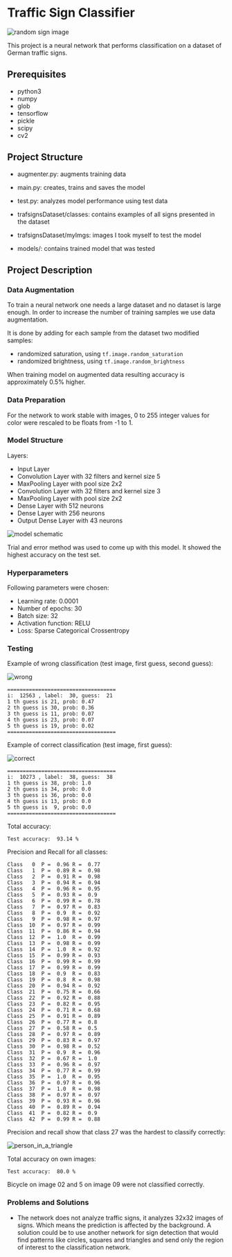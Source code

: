# Traffic Sign Classifier

![random sign image][image0]

This project is a neural network that performs classification on a dataset of
German traffic signs.

[image0]: ./imgs/14.png
[image1]: ./imgs/CNN.png
[image2]: ./imgs/wrong.png
[image3]: ./imgs/correct.png
[image4]: ./imgs/27.png

## Prerequisites

* python3
* numpy
* glob
* tensorflow
* pickle
* scipy
* cv2

## Project Structure

* augmenter.py: augments training data
* main.py: creates, trains and saves the model
* test.py: analyzes model performance using test data

* trafsignsDataset/classes: contains examples of all signs presented in the dataset
* trafsignsDataset/myImgs: images I took myself to test the model
* models/: contains trained model that was tested

## Project Description

### Data Augmentation

To train a neural network one needs a large dataset and no dataset is large enough.
In order to increase the number of training samples we use data augmentation.

It is done by adding for each sample from the dataset two modified samples:
* randomized saturation, using `tf.image.random_saturation`
* randomized brightness, using `tf.image.random_brightness`

When training model on augmented data resulting accuracy is approximately 0.5% higher.

### Data Preparation

For the network to work stable with images, 0 to 255 integer values for color were
rescaled to be floats from -1 to 1.

### Model Structure

Layers:
* Input Layer
* Convolution Layer with 32 filters and kernel size 5
* MaxPooling Layer with pool size 2x2
* Convolution Layer with 32 filters and kernel size 3
* MaxPooling Layer with pool size 2x2
* Dense Layer with 512 neurons
* Dense Layer with 256 neurons
* Output Dense Layer with 43 neurons

![model schematic][image1]

Trial and error method was used to come up with this model.
It showed the highest accuracy on the test set.

### Hyperparameters

Following parameters were chosen:
* Learning rate: 0.0001
* Number of epochs: 30
* Batch size: 32
* Activation function: RELU
* Loss: Sparse Categorical Crossentropy

### Testing

Example of wrong classification (test image, first guess, second guess):

![wrong][image2]

```
===================================
i:  12563 , label:  30, guess:  21
1 th guess is 21, prob: 0.47
2 th guess is 30, prob: 0.36
3 th guess is 11, prob: 0.07
4 th guess is 23, prob: 0.07
5 th guess is 19, prob: 0.02
===================================
```
Example of correct classification (test image, first guess):

![correct][image3]

```
===================================
i:  10273 , label:  38, guess:  38
1 th guess is 38, prob: 1.0
2 th guess is 34, prob: 0.0
3 th guess is 36, prob: 0.0
4 th guess is 13, prob: 0.0
5 th guess is  9, prob: 0.0
===================================
```

Total accuracy:
```
Test accuracy:  93.14 %
```

Precision and Recall for all classes:
```
Class   0  P =  0.96 R =  0.77
Class   1  P =  0.89 R =  0.98
Class   2  P =  0.91 R =  0.98
Class   3  P =  0.94 R =  0.94
Class   4  P =  0.96 R =  0.95
Class   5  P =  0.93 R =  0.9
Class   6  P =  0.99 R =  0.78
Class   7  P =  0.97 R =  0.83
Class   8  P =  0.9  R =  0.92
Class   9  P =  0.98 R =  0.97
Class  10  P =  0.97 R =  0.99
Class  11  P =  0.86 R =  0.94
Class  12  P =  1.0  R =  0.99
Class  13  P =  0.98 R =  0.99
Class  14  P =  1.0  R =  0.92
Class  15  P =  0.99 R =  0.93
Class  16  P =  0.99 R =  0.99
Class  17  P =  0.99 R =  0.99
Class  18  P =  0.9  R =  0.83
Class  19  P =  0.8  R =  0.98
Class  20  P =  0.94 R =  0.92
Class  21  P =  0.75 R =  0.66
Class  22  P =  0.92 R =  0.88
Class  23  P =  0.82 R =  0.95
Class  24  P =  0.71 R =  0.68
Class  25  P =  0.91 R =  0.89
Class  26  P =  0.77 R =  0.8
Class  27  P =  0.58 R =  0.5
Class  28  P =  0.97 R =  0.89
Class  29  P =  0.83 R =  0.97
Class  30  P =  0.98 R =  0.52
Class  31  P =  0.9  R =  0.96
Class  32  P =  0.67 R =  1.0
Class  33  P =  0.96 R =  0.97
Class  34  P =  0.77 R =  0.99
Class  35  P =  1.0  R =  0.95
Class  36  P =  0.97 R =  0.96
Class  37  P =  1.0  R =  0.98
Class  38  P =  0.97 R =  0.97
Class  39  P =  0.93 R =  0.96
Class  40  P =  0.89 R =  0.94
Class  41  P =  0.82 R =  0.9
Class  42  P =  0.99 R =  0.88
```
Precision and recall show that class 27 was the hardest to classify correctly:

![person_in_a_triangle][image4]

Total accuracy on own images:
```
Test accuracy:  80.0 %
```
Bicycle on image 02 and 5 on image 09 were not classified correctly.


### Problems and Solutions

* The network does not analyze traffic signs, it analyzes 32x32 images of signs.
Which means the prediction is affected by the background. A solution could be to use
another network for sign detection that would find patterns like circles, squares and
triangles and send only the region of interest to the classification network.
